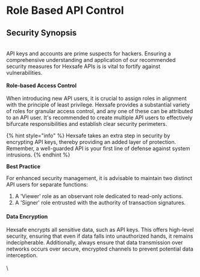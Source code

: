# Role Based API Control

## Security Synopsis

\
API keys and accounts are prime suspects for hackers. Ensuring a comprehensive understanding and application of our recommended security measures for Hexsafe APIs is is vital to fortify against vulnerabilities.\
\
**Role-based Access Control** \
\
When introducing new API users, it is crucial to assign roles in alignment with the principle of least privilege. Hexsafe provides a substantial variety of roles for granular access control, and any one of these can be attributed to an API user. It's recommended to create multiple API users to effectively bifurcate responsibilities and establish clear security perimeters.

{% hint style="info" %}
Hexsafe takes an extra step in security by encrypting API keys, thereby providing an added layer of protection. Remember, a well-guarded API is your first line of defense against system intrusions.
{% endhint %}

**Best Practice**

For enhanced security management, it is advisable to maintain two distinct API users for separate functions:

1. A 'Viewer' role as an observant role dedicated to read-only actions.
2. A 'Signer' role entrusted with the authority of transaction signatures.

#### Data Encryption

Hexsafe encrypts all sensitive data, such as API keys. This offers high-level security, ensuring that even if data falls into unauthorized hands, it remains indecipherable. Additionally, always ensure that data transmission over networks occurs over secure, encrypted channels to prevent potential data interception.\
\
\
